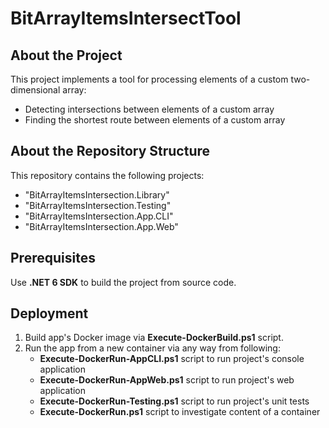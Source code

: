 # BitArrayItemsIntersectTool

## About the Project

This project implements a tool for processing elements of a custom two-dimensional array:

- Detecting intersections between elements of a custom array
- Finding the shortest route between elements of a custom array

## About the Repository Structure

This repository contains the following projects:

- "BitArrayItemsIntersection.Library"
- "BitArrayItemsIntersection.Testing"
- "BitArrayItemsIntersection.App.CLI"
- "BitArrayItemsIntersection.App.Web"

## Prerequisites

Use **.NET 6 SDK** to build the project from source code.

## Deployment

1. Build app's Docker image via **Execute-DockerBuild.ps1** script.
2. Run the app from a new container via any way from following:
    - **Execute-DockerRun-AppCLI.ps1** script to run project's console application
    - **Execute-DockerRun-AppWeb.ps1** script to run project's web application
    - **Execute-DockerRun-Testing.ps1** script to run project's unit tests
    - **Execute-DockerRun.ps1** script to investigate content of a container
